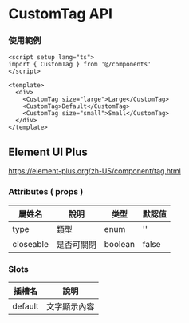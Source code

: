 # CustomTag API

### 使用範例

```vue
<script setup lang="ts">
import { CustomTag } from '@/components'
</script>

<template>
  <div>
    <CustomTag size="large">Large</CustomTag>
    <CustomTag>Default</CustomTag>
    <CustomTag size="small">Small</CustomTag>
  </div>
</template>
```

## Element UI Plus

https://element-plus.org/zh-US/component/tag.html

### Attributes ( props )

| 屬姓名    | 說明       | 类型    | 默認值 |
| --------- | ---------- | ------- | ------ |
| type      | 類型       | enum    | ''     |
| closeable | 是否可關閉 | boolean | false  |

### Slots

| 插槽名  | 說明         |
| ------- | ------------ |
| default | 文字顯示內容 |
